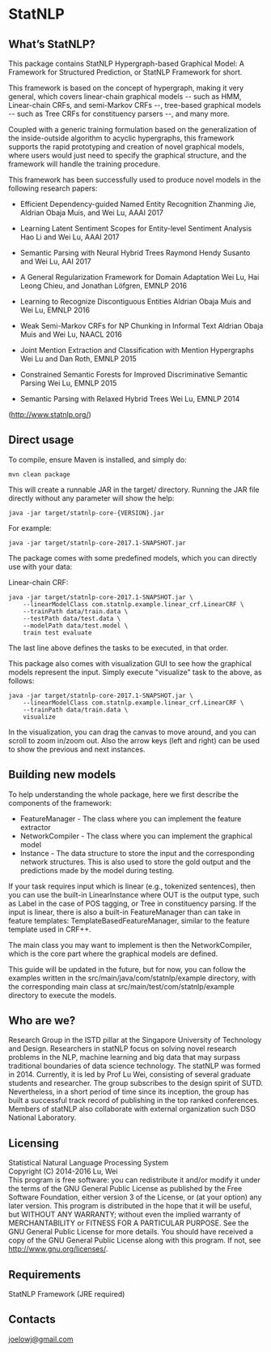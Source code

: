 StatNLP
=====
What’s StatNLP? </br>
------------
This package contains StatNLP Hypergraph-based Graphical Model: A Framework for
Structured Prediction, or StatNLP Framework for short.

This framework is based on the concept of hypergraph, making it very general,
which covers linear-chain graphical models -- such as HMM, Linear-chain CRFs,
and semi-Markov CRFs --, tree-based graphical models -- such as Tree CRFs for 
constituency parsers --, and many more.

Coupled with a generic training formulation based on the generalization of the
inside-outside algorithm to acyclic hypergraphs, this framework supports the 
rapid prototyping and creation of novel graphical models, where users would 
just need to specify the graphical structure, and the framework will handle the
training procedure.

This framework has been successfully used to produce novel models in the 
following research papers:

- Efficient Dependency-guided Named Entity Recognition
  Zhanming Jie, Aldrian Obaja Muis, and Wei Lu, AAAI 2017

- Learning Latent Sentiment Scopes for Entity-level Sentiment Analysis
  Hao Li and Wei Lu, AAAI 2017

- Semantic Parsing with Neural Hybrid Trees
  Raymond Hendy Susanto and Wei Lu, AAI 2017

- A General Regularization Framework for Domain Adaptation
  Wei Lu, Hai Leong Chieu, and Jonathan Löfgren, EMNLP 2016

- Learning to Recognize Discontiguous Entities
  Aldrian Obaja Muis and Wei Lu, EMNLP 2016

- Weak Semi-Markov CRFs for NP Chunking in Informal Text
  Aldrian Obaja Muis and Wei Lu, NAACL 2016

- Joint Mention Extraction and Classification with Mention Hypergraphs
  Wei Lu and Dan Roth, EMNLP 2015

- Constrained Semantic Forests for Improved Discriminative Semantic Parsing
  Wei Lu, EMNLP 2015

- Semantic Parsing with Relaxed Hybrid Trees
  Wei Lu, EMNLP 2014

(http://www.statnlp.org/)

Direct usage </br>
------------
To compile, ensure Maven is installed, and simply do:

    mvn clean package

This will create a runnable JAR in the target/ directory.
Running the JAR file directly without any parameter will show the help:

    java -jar target/statnlp-core-{VERSION}.jar

For example:

    java -jar target/statnlp-core-2017.1-SNAPSHOT.jar

The package comes with some predefined models, which you can directly use with
your data:

Linear-chain CRF:

    java -jar target/statnlp-core-2017.1-SNAPSHOT.jar \
        --linearModelClass com.statnlp.example.linear_crf.LinearCRF \
        --trainPath data/train.data \
        --testPath data/test.data \
        --modelPath data/test.model \
        train test evaluate

The last line above defines the tasks to be executed, in that order.

This package also comes with visualization GUI to see how the graphical models
represent the input. Simply execute "visualize" task to the above, as follows:

    java -jar target/statnlp-core-2017.1-SNAPSHOT.jar \
        --linearModelClass com.statnlp.example.linear_crf.LinearCRF \
        --trainPath data/train.data \
        visualize

In the visualization, you can drag the canvas to move around, and you can 
scroll to zoom in/zoom out.
Also the arrow keys (left and right) can be used to show the previous and next
instances.

Building new models </br>
------------
To help understanding the whole package, here we first describe the components
of the framework:
- FeatureManager - The class where you can implement the feature extractor
- NetworkCompiler - The class where you can implement the graphical model
- Instance - The data structure to store the input and the corresponding
             network structures. This is also used to store the gold output and
             the predictions made by the model during testing.

If your task requires input which is linear (e.g., tokenized sentences), then
you can use the built-in LinearInstance<OUT> where OUT is the output type, such
as Label in the case of POS tagging, or Tree in constituency parsing.
If the input is linear, there is also a built-in FeatureManager than can take
in feature templates: TemplateBasedFeatureManager, similar to the feature
template used in CRF++.

The main class you may want to implement is then the NetworkCompiler, which is
the core part where the graphical models are defined.

This guide will be updated in the future, but for now, you can follow the 
examples written in the src/main/java/com/statnlp/example directory, with 
the corresponding main class at src/main/test/com/statnlp/example directory to
execute the models.


Who are we? </br>
------------
Research Group in the ISTD pillar at the Singapore University of Technology and Design. Researchers in statNLP focus on solving novel research problems in the NLP, machine learning and big data that may surpass traditional boundaries of data science technology.
The statNLP was formed in 2014. Currently, it is led by Prof Lu Wei, consisting of several graduate students and researcher. The group subscribes to the design spirit of SUTD.
Nevertheless, in a short period of time since its inception, the group has built a successful track record of publishing in the top ranked conferences. Members of statNLP also collaborate with external organization such DSO National Laboratory.

Licensing </br>
---------
Statistical Natural Language Processing System </br>
Copyright (C) 2014-2016  Lu, Wei </br>
This program is free software: you can redistribute it and/or modify
it under the terms of the GNU General Public License as published by
the Free Software Foundation, either version 3 of the License, or
(at your option) any later version.
This program is distributed in the hope that it will be useful,
but WITHOUT ANY WARRANTY; without even the implied warranty of
MERCHANTABILITY or FITNESS FOR A PARTICULAR PURPOSE.  See the
GNU General Public License for more details.
You should have received a copy of the GNU General Public License
along with this program.  If not, see <http://www.gnu.org/licenses/>.   
  
Requirements
------------
StatNLP Framework (JRE required)

Contacts
--------
joelowj@gmail.com
